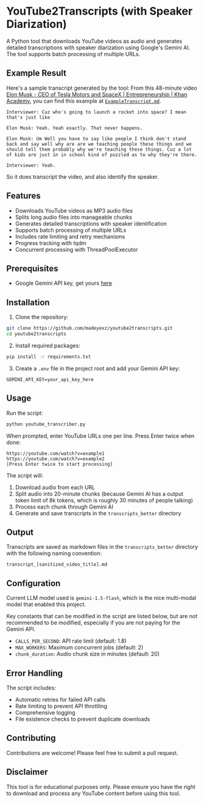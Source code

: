 # YouTube2Transcripts (with Speaker Diarization)

A Python tool that downloads YouTube videos as audio and generates detailed transcriptions with speaker diarization using Google's Gemini AI. The tool supports batch processing of multiple URLs.

## Example Result

Here's a sample transcript generated by the tool:
From this 48-minute video [Elon Musk - CEO of Tesla Motors and SpaceX | Entrepreneurship | Khan Academy](https://www.youtube.com/watch?v=vDwzmJpI4io), you can find this example at [`ExampleTranscript.md`](./ExampleTranscript.md).

```
Interviewer: Cuz who's going to launch a rocket into space? I mean that's just like

Elon Musk: Yeah. Yeah exactly. That never happens.

Elon Musk: Um Well you have to say like people I think don't stand back and say well why are are we teaching people these things and we should tell them probably why we're teaching these things. Cuz a lot of kids are just in in school kind of puzzled as to why they're there.

Interviewer: Yeah.
```
So it does transcript the video, and also identify the speaker.

## Features

- Downloads YouTube videos as MP3 audio files
- Splits long audio files into manageable chunks
- Generates detailed transcriptions with speaker identification
- Supports batch processing of multiple URLs
- Includes rate limiting and retry mechanisms
- Progress tracking with tqdm
- Concurrent processing with ThreadPoolExecutor

## Prerequisites

- Google Gemini API key, get yours [here](https://aistudio.google.com/apikey)

## Installation

1. Clone the repository:
```bash
git clone https://github.com/madeyexz/youtube2transcripts.git
cd youtube2transcripts
```

2. Install required packages:
```bash
pip install -r requirements.txt
```

3. Create a `.env` file in the project root and add your Gemini API key:
```
GEMINI_API_KEY=your_api_key_here
```

## Usage

Run the script:
```bash
python youtube_transcriber.py
```

When prompted, enter YouTube URLs one per line. Press Enter twice when done:
```
https://youtube.com/watch?v=example1
https://youtube.com/watch?v=example2
[Press Enter twice to start processing]
```

The script will:
1. Download audio from each URL
2. Split audio into 20-minute chunks (because Gemini AI has a output token limit of 8k tokens, which is roughly 30 minutes of people talking)
3. Process each chunk through Gemini AI
4. Generate and save transcripts in the `transcripts_better` directory

## Output

Transcripts are saved as markdown files in the `transcripts_better` directory with the following naming convention:
```
transcript_[sanitized_video_title].md
```

## Configuration

Current LLM model used is `gemini-1.5-flash`, which is the nice multi-modal model that enabled this project.

Key constants that can be modified in the script are listed below, but are not recommended to be modified, especially if you are not paying for the Gemini API.
- `CALLS_PER_SECOND`: API rate limit (default: 1.8)
- `MAX_WORKERS`: Maximum concurrent jobs (default: 2)
- `chunk_duration`: Audio chunk size in minutes (default: 20)

## Error Handling

The script includes:
- Automatic retries for failed API calls
- Rate limiting to prevent API throttling
- Comprehensive logging
- File existence checks to prevent duplicate downloads

## Contributing

Contributions are welcome! Please feel free to submit a pull request.

## Disclaimer

This tool is for educational purposes only. Please ensure you have the right to download and process any YouTube content before using this tool.